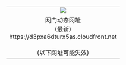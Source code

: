 ﻿<table>
  <tr></tr>
  <tr><td colspan=2 align=center><img src="https://d3pxa6dturx5as.cloudfront.net/Up/oGate.jpg" /></td></tr>
  <tr><td colspan=2 align=center>网门动态网址<br/>(最新)
<br>https://d3pxa6dturx5as.cloudfront.net
<br/><br/>(以下网址可能失效)
    </td>
  </tr>
</table>
